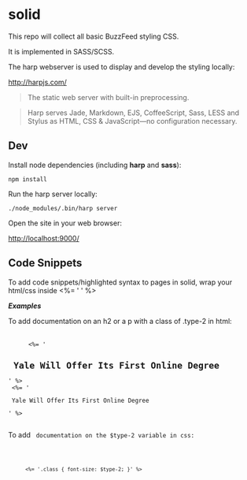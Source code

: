 # solid

This repo will collect all basic BuzzFeed styling CSS.

It is implemented in SASS/SCSS.

The harp webserver is used to display and develop the styling locally:

<http://harpjs.com/>

> The static web server with built-in preprocessing.

> Harp serves Jade, Markdown, EJS, CoffeeScript, Sass, LESS and Stylus as HTML, CSS & JavaScript—no configuration necessary.


## Dev

Install node dependencies (including **harp** and **sass**):

    npm install

Run the harp server locally:

    ./node_modules/.bin/harp server

Open the site in your web browser:

<http://localhost:9000/>


## Code Snippets

To add code snippets/highlighted syntax to pages in solid, wrap your html/css inside <%= ' ' %> 

***Examples***

To add documentation on an h2 or a p with a class of .type-2 in html:
<pre> 
    <code class="html"> <%= '<h2> Yale Will Offer Its First Online Degree </h2>' %> <br /> <%= '<p class="type-2"> Yale Will Offer Its First Online Degree </p>' %> 
    </code>
</pre>

To add <code> documentation on the $type-2 variable in css:
<pre> 
    <code class="css"> <%= '.class { font-size: $type-2; }' %> </code>
</pre>


